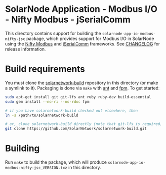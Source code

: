 # SolarNode Application - Modbus I/O - Nifty Modbus - jSerialComm

This directory contains support for building the `solarnode-app-io-modbus-nifty-jsc` package,
which provides support for Modbus I/O in SolarNode using the [Nifty Modbus][nifty] and
[jSerialComm][jsc] frameworks. See [CHANGELOG](./CHANGELOG.md) for release information.

# Build requirements

You must clone the [solarnetwork-build][sn-build] repository in this directory (or make a symlink
to it). Packaging is done via `make` with [ant][ant] and [fpm][fpm]. To get started:

```sh
sudo apt-get install git git-lfs ant ruby ruby-dev build-essential
sudo gem install --no-ri --no-rdoc fpm

# if you have solarnetwork-build checked out elsewhere, then
ln -s /path/to/solarnetwork-build

# or, clone solarnetwork-build directly (note that git-lfs is required)
git clone https://github.com/SolarNetwork/solarnetwork-build.git
```

# Building

Run `make` to build the package, which will produce
`solarnode-app-io-modbus-nifty-jsc_VERSION.txz` in this directory.

[ant]: https://ant.apache.org/
[fpm]: https://github.com/jordansissel/fpm
[jsc]: https://fazecast.github.io/jSerialComm/
[nifty]: https://github.com/SolarNetwork/nifty-modbus/
[sn-build]: https://github.com/SolarNetwork/solarnetwork-build/
